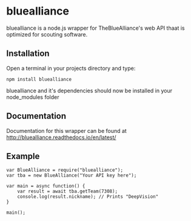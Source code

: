 # bluealliance

bluealliance is a node.js wrapper for TheBlueAlliance's web API thaat is optimized for scouting software.

## Installation

Open a terminal in your projects directory and type:

`npm install bluealliance`

bluealliance and it's dependencies should now be installed in your node_modules folder

## Documentation

Documentation for this wrapper can be found at http://bluealliance.readthedocs.io/en/latest/

## Example

```
var BlueAlliance = require("bluealliance");
var tba = new BlueAlliance("Your API key here");

var main = async function() {
    var result = await tba.getTeam(7308);
    console.log(result.nickname); // Prints "DeepVision"
}

main();
```